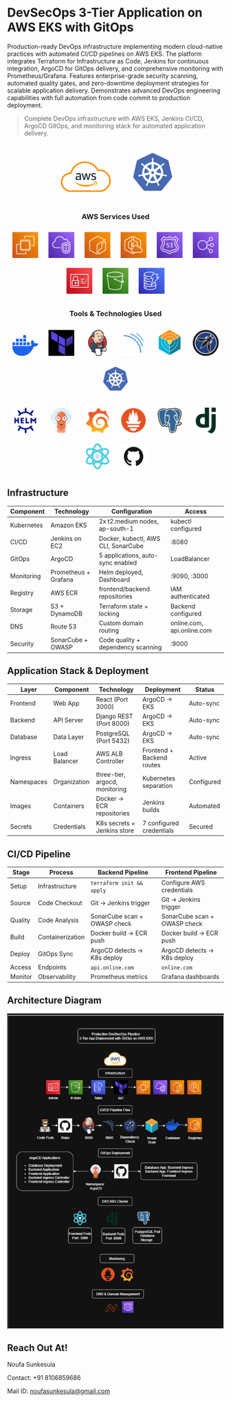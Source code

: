# DevSecOps 3-Tier Application on AWS EKS with GitOps
Production-ready DevOps infrastructure implementing modern cloud-native practices with automated CI/CD pipelines on AWS EKS. The platform integrates Terraform for Infrastructure as Code, Jenkins for continuous integration, ArgoCD for GitOps delivery, and comprehensive monitoring with Prometheus/Grafana. Features enterprise-grade security scanning, automated quality gates, and zero-downtime deployment strategies for scalable application delivery. Demonstrates advanced DevOps engineering capabilities with full automation from code commit to production deployment.
> Complete DevOps infrastructure with AWS EKS, Jenkins CI/CD, ArgoCD GitOps, and monitoring stack for automated application delivery.

<p align="center">
  <img src="05-icons-k8s/aws-logo.png" alt="AWS" width="130" style="margin: 20px;"/>
  <img src="05-icons-k8s/Kubernetes.png" alt="Kubernetes" width="95" style="margin: 20px;"/>
</p>



<h3 align="center">AWS Services Used</h3>

<p align="center">
  <img src="05-icons-k8s/ec2.png" alt="EC2" title="Amazon EC2" width="60" style="margin:10px"/>
  <img src="05-icons-k8s/virtual-private-cloud.png" alt="VPC" title="Amazon VPC" width="60" style="margin:10px"/>
  <img src="05-icons-k8s/Elastic Container Registry.png" alt="ECR" title="Amazon Elastic Container Registry (ECR)" width="60" style="margin:10px"/>
  <img src="05-icons-k8s/EKS Cloud.png" alt="EKS" title="Amazon Elastic Kubernetes Service (EKS)" width="60" style="margin:10px"/>
  <img src="05-icons-k8s/Route 53.png" alt="Route 53" title="Amazon Route 53" width="60" style="margin:10px"/>
  <img src="05-icons-k8s/Elastic Load Balancing.png" alt="LB" title="Elastic Load Balancing (ELB)" width="60" style="margin:10px"/>
  <img src="05-icons-k8s/Identity and Access Management.png" alt="IAM" title="AWS Identity and Access Management (IAM)" width="60" style="margin:10px"/>
  <img src="05-icons-k8s/Simple Storage Service.png" alt="S3" title="Amazon Simple Storage Service (S3)" width="60" style="margin:10px"/>
  <img src="05-icons-k8s/DynamoDB.png" alt="DynamoDB" title="Amazon DynamoDB" width="60" style="margin:10px"/>
</p>

<h3 align="center">Tools & Technologies Used</h3>

<!-- Row 2 -->
<p align="center">
  <img src="05-icons-k8s/docker.png" alt="Docker" title="Docker" width="60" style="margin:10px"/>
  <img src="05-icons-k8s/terraform.jpg" alt="Terraform" title="Terraform" width="60" style="margin:10px"/>
  <img src="05-icons-k8s/jenkins.png" alt="Jenkins" title="Jenkins" width="60" style="margin:10px"/>
  <img src="05-icons-k8s/sonarqube.png" alt="SonarQube" title="SonarQube" width="60" style="margin:10px"/>
  <img src="05-icons-k8s/trivy.png" alt="Trivy" title="Trivy Security Scanner" width="60" style="margin:10px"/>
  <img src="05-icons-k8s/owasp.png" alt="OWASP" title="OWASP Dependency Check" width="60" style="margin:10px"/>
  <img src="05-icons-k8s/Kubernetes.png" alt="Kubernetes" title="Kubernetes" width="60" style="margin:10px"/>
</p>

<!-- Row 3 -->
<p align="center">
  <img src="05-icons-k8s/Helm.png" alt="Helm" title="Helm" width="60" style="margin:10px"/>
  <img src="05-icons-k8s/Argo CD.png" alt="Argo CD" title="Argo CD" width="60" style="margin:10px"/>
  <img src="05-icons-k8s/Grafana.png" alt="Grafana" title="Grafana" width="60" style="margin:10px"/>
  <img src="05-icons-k8s/Prometheus.png" alt="Prometheus" title="Prometheus" width="60" style="margin:10px"/>
  <img src="05-icons-k8s/PostgresSQL.png" alt="Postgres" title="PostgreSQL" width="60" style="margin:10px"/>
  <img src="05-icons-k8s/Django.png" alt="Django" title="Django Framework" width="60" style="margin:10px"/>
  <img src="05-icons-k8s/react.png" alt="React" title="React.js" width="60" style="margin:10px"/>
  <img src="05-icons-k8s/github.png" alt="GitHub" title="GitHub" width="60" style="margin:10px"/>
</p>

## Infrastructure
| Component   | Technology             | Configuration                                    | Access                                   |
|-------------|------------------------|--------------------------------------------------|------------------------------------------|
| Kubernetes  | Amazon EKS              | 2x t2.medium nodes, ap-south-1                    | kubectl configured                       |
| CI/CD       | Jenkins on EC2          | Docker, kubectl, AWS CLI, SonarCube              | :8080                                    |
| GitOps      | ArgoCD                  | 5 applications, auto-sync enabled                | LoadBalancer                             |
| Monitoring  | Prometheus + Grafana    | Helm deployed, Dashboard                 | :9090, :3000                             |
| Registry    | AWS ECR                 | frontend/backend repositories                    | IAM authenticated                        |
| Storage     | S3 + DynamoDB           | Terraform state + locking                        | Backend configured                       |
| DNS         | Route 53                | Custom domain routing                            | online.com, api.online.com       |
| Security    | SonarCube + OWASP       | Code quality + dependency scanning               | :9000                                    |

## Application Stack & Deployment
| Layer      | Component     | Technology                    | Deployment                | Status      |
|------------|--------------|--------------------------------|---------------------------|-------------|
| Frontend   | Web App       | React (Port 3000)              | ArgoCD → EKS               | Auto-sync   |
| Backend    | API Server    | Django REST (Port 8000)        | ArgoCD → EKS               | Auto-sync   |
| Database   | Data Layer    | PostgreSQL (Port 5432)         | ArgoCD → EKS               | Auto-sync   |
| Ingress    | Load Balancer | AWS ALB Controller             | Frontend + Backend routes  | Active      |
| Namespaces | Organization  | three-tier, argocd, monitoring | Kubernetes separation      | Configured  |
| Images     | Containers    | Docker → ECR repositories      | Jenkins builds             | Automated   |
| Secrets    | Credentials   | K8s secrets + Jenkins store    | 7 configured credentials   | Secured     |

## CI/CD Pipeline
| Stage   | Process         | Backend Pipeline                         | Frontend Pipeline                  |
|---------|----------------|------------------------------------------|-------------------------------------|
| Setup   | Infrastructure | `terraform init && apply`                | Configure AWS credentials          |
| Source  | Code Checkout  | Git → Jenkins trigger                     | Git → Jenkins trigger               |
| Quality | Code Analysis  | SonarCube scan + OWASP check              | SonarCube scan + OWASP check        |
| Build   | Containerization | Docker build → ECR push                  | Docker build → ECR push             |
| Deploy  | GitOps Sync    | ArgoCD detects → K8s deploy               | ArgoCD detects → K8s deploy         |
| Access  | Endpoints      | `api.online.com`                      | `online.com`                    |
| Monitor | Observability  | Prometheus metrics                        | Grafana dashboards                  |

## Architecture Diagram
<p align="center">
  <img src="07-architecture/k8s-architecture.png" alt="Architecture Diagram" width="800"/>
</p>

## Reach Out At!

Noufa Sunkesula

Contact: +91 8106859686

Mail ID: noufasunkesula@gmail.com

